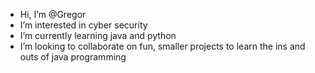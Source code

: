 - Hi, I’m @Gregor
- I’m interested in cyber security
- I’m currently learning java and python
- I’m looking to collaborate on fun, smaller projects to learn the ins and outs of java programming

<!---
Gahlin7/Gahlin7 is a ✨ special ✨ repository because its `README.md` (this file) appears on your GitHub profile.
You can click the Preview link to take a look at your changes.
--->
